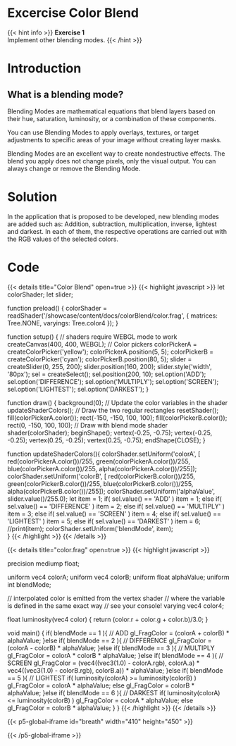 # Excercise Color Blend

{{< hint info >}}
**Exercise 1**  
Implement other blending modes.
{{< /hint >}}

# Introduction
## What is a blending mode?
Blending Modes are mathematical equations that blend layers based on their hue, saturation, luminosity, or a combination of these components.

You can use Blending Modes to apply overlays, textures, or target adjustments to specific areas of your image without creating layer masks.

Blending Modes are an excellent way to create nondestructive effects. The blend you apply does not change pixels, only the visual output. You can always change or remove the Blending Mode.

# Solution
In the application that is proposed to be developed, new blending modes are added such as:
Addition, subtraction, multiplication, inverse, lightest and darkest. In each of them, the respective operations are carried out with the RGB values ​​of the selected colors.

# Code


{{< details title="Color Blend" open=true >}}
{{< highlight javascript >}}
let colorShader;
let slider;

function preload() {
   colorShader = readShader('/showcase/content/docs/colorBlend/color.frag',
                          { matrices: Tree.NONE, varyings: Tree.color4 });
}

function setup() {
  // shaders require WEBGL mode to work
  createCanvas(400, 400, WEBGL);
  // Color pickers
  colorPickerA = createColorPicker('yellow');
  colorPickerA.position(5, 5);
  colorPickerB = createColorPicker('cyan');
  colorPickerB.position(80, 5);
  slider = createSlider(0, 255, 200);
  slider.position(160, 200);
  slider.style('width', '80px');
  sel = createSelect();
  sel.position(200, 10);
  sel.option('ADD');
  sel.option('DIFFERENCE');
  sel.option('MULTIPLY');
  sel.option('SCREEN');
  sel.option('LIGHTEST');
  sel.option('DARKEST');
}

function draw() {
  background(0);
  // Update the color variables in the shader
  updateShaderColors();
  // Draw the two regular rectangles
  resetShader();
  fill(colorPickerA.color());
  rect(-150, -150, 100, 100);
  fill(colorPickerB.color());
  rect(0, -150, 100, 100);
  // Draw with blend mode shader
  shader(colorShader);
  beginShape();
  vertex(-0.25, -0.75);
  vertex(-0.25, -0.25);
  vertex(0.25, -0.25);
  vertex(0.25, -0.75);
  endShape(CLOSE);
}

function updateShaderColors(){
    colorShader.setUniform('colorA', [ red(colorPickerA.color())/255,
                                        green(colorPickerA.color())/255,
                                        blue(colorPickerA.color())/255,
                                        alpha(colorPickerA.color())/255]);
    colorShader.setUniform('colorB', [  red(colorPickerB.color())/255,
                                        green(colorPickerB.color())/255,
                                        blue(colorPickerB.color())/255,
                                        alpha(colorPickerB.color())/255]);
    colorShader.setUniform('alphaValue', slider.value()/255.0);
    let item = 1;
    if( sel.value() == 'ADD' ) item = 1;
    else if( sel.value() == 'DIFFERENCE' ) item = 2;
    else if( sel.value() == 'MULTIPLY' ) item = 3;
    else if( sel.value() == 'SCREEN' ) item = 4;
    else if( sel.value() == 'LIGHTEST' ) item = 5;
    else if( sel.value() == 'DARKEST' ) item = 6;
    //print(item);
    colorShader.setUniform('blendMode', item);                                      
}
{{< /highlight >}}
{{< /details >}} 

{{< details title="color.frag" open=true >}}
{{< highlight javascript >}}

precision mediump float;

uniform vec4 colorA;
uniform vec4 colorB;
uniform float alphaValue;
uniform int blendMode;

// interpolated color is emitted from the vertex shader
// where the variable is defined in the same exact way
// see your console!
varying vec4 color4;

float luminosity(vec4 color) {
  return (color.r + color.g + color.b)/3.0;
}

void main() {
  if( blendMode == 1 ){ // ADD
    gl_FragColor = (colorA + colorB) * alphaValue;
  }else if( blendMode == 2 ){ // DIFFERENCE
    gl_FragColor = (colorA - colorB) * alphaValue;
  }else if( blendMode == 3 ){ // MULTIPLY
    gl_FragColor = colorA * colorB * alphaValue;
  }else if( blendMode == 4 ){ // SCREEN
    gl_FragColor = (vec4((vec3(1.0) - colorA.rgb), colorA.a) * vec4((vec3(1.0) - colorB.rgb), colorB.a)) * alphaValue;
  }else if( blendMode == 5 ){ // LIGHTEST
    if( luminosity(colorA) >= luminosity(colorB) ) gl_FragColor = colorA * alphaValue;
    else gl_FragColor = colorB * alphaValue;
  }else if( blendMode == 6 ){ // DARKEST
    if( luminosity(colorA) <= luminosity(colorB) ) gl_FragColor = colorA * alphaValue;
    else gl_FragColor = colorB * alphaValue;
  }
}
{{< /highlight >}}
{{< /details >}} 


{{< p5-global-iframe id="breath" width="410" height="450" >}}

<script src="/showcase/content/docs/colorBlend/app.js"></script>
{{< /p5-global-iframe >}}